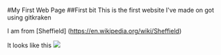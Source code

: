 #My First Web Page 
##First bit 
This is the first website I've made on got using gitkraken 

I am from [Sheffield] (https://en.wikipedia.org/wiki/Sheffield)

It looks like this 
![](https://external-content.duckduckgo.com/iu/?u=https%3A%2F%2Fc8.alamy.com%2Fcomp%2FEM4X1F%2Faerial-view-of-sheffield-city-centre-south-yorkshire-uk-EM4X1F.jpg&f=1&nofb=1&ipt=13520a10c6bbdc16f5d776d120df96846b0e38862e4a93d7f455880b34e2191f)
